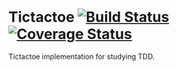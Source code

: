Tictactoe 
[![Build Status](https://travis-ci.org/namacha/tictactoe.svg?branch=master)](https://travis-ci.org/namacha/tictactoe) [![Coverage Status](https://coveralls.io/repos/github/namacha/tictactoe/badge.svg?branch=master)](https://coveralls.io/github/namacha/tictactoe?branch=master)
================
Tictactoe implementation for studying TDD.
